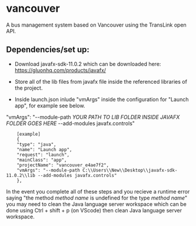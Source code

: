 # vancouver
A bus management system based on Vancouver using the TransLink open API.

## Dependencies/set up:

- Download javafx-sdk-11.0.2 which can be downloaded here:
https://gluonhq.com/products/javafx/

- Store all of the lib files from javafx file inside the referenced libraries of the project.
- Inside launch.json inlude "vmArgs" inside the configuration for "Launch app", for example see below.
        
"vmArgs": "--module-path *YOUR PATH TO LIB FOLDER INSIDE JAVAFX FOLDER GOES HERE* --add-modules javafx.controls"

        [example]  
        {
        "type": "java",
        "name": "Launch app",
        "request": "launch",
        "mainClass": "app",
        "projectName": "vancouver_e4ae7f2",
        "vmArgs": "--module-path C:\\Users\\New\\Desktop\\javafx-sdk-11.0.2\\lib --add-modules javafx.controls"
        },


In the event you complete all of these steps and you recieve a runtime error saying
"the method *method name* is undefined for the type *method name*" you may need to 
clean the Java language server workspace which can be done using Ctrl + shift + p (on VScode)
then clean Java language server workspace.

